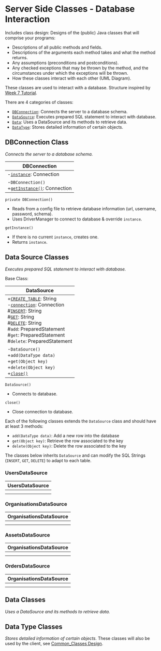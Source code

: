 # Server Side Classes - Database Interaction
Includes class design: Designs of the (public) Java classes that will comprise your programs:
- Descriptions of all public methods and fields.
- Descriptions of the arguments each method takes and what the method returns.
- Any assumptions (preconditions and postconditions).
- Any checked exceptions that may be thrown by the method, and the circumstances under which the exceptions will be thrown.
- How these classes interact with each other (UML Diagram).

These classes are used to interact with a database. Structure inspired by [Week 7 Tutorial](https://github.com/qut-cab302/prac07). 

There are 4 categories of classes:
- [`DBConnection`](#dbconnection-class): Connects the server to a database schema.
- [`DataSource`](#data-source-classes): Executes prepared SQL statement to interact with database.
- [`Data`](#data-classes): Uses a DataSource and its methods to retrieve data.
- [`DataType`](#data-type-classes): Stores detailed information of certain objects.

## DBConnection Class
_Connects the server to a database schema._

|DBConnection|
|---|
|-<ins>`instance`</ins>: Connection|
|-`DBConnection()` <br> +<ins>`getInstance()`</ins>: Connection|

`private DBConnection()`
- Reads from a config file to retrieve database information (url, username, password, schema).
- Uses DriverManager to connect to database & override `instance`.

`getInstance()`
- If there is no current `instance`, creates one.
- Returns `instance`.

## Data Source Classes
_Executes prepared SQL statement to interact with database._

Base Class:

|DataSource|
|---|
|+<ins>`CREATE_TABLE`</ins>: String <br> -<ins>`connection`</ins>: Connection <br> #<ins>`INSERT`</ins>: String <br> #<ins>`GET`</ins>: String <br> #<ins>`DELETE`</ins>: String <br> #`add`: PreparedStatement <br> #`get`: PreparedStatement <br> #`delete`: PreparedStatement|
|-`DataSource()` <br> +`add(DataType data)` <br> +`get(Object key)` <br> +`delete(Object key)` <br> +<ins>`close()`</ins>|

`DataSource()`
- Connects to database.

`close()`
- Close connection to database.

Each of the following classes extends the `DataSource` class and should have at least 3 methods:
- `add(DataType data)`: Add a new row into the database
- `get(Object key)`: Retrieve the row associated to the key
- `delete(Object key)`: Delete the row associated to the key

The classes below inherits `DataSource` and can modify the SQL Strings (`INSERT`, `GET`, `DELETE`) to adapt to each table.

### UsersDataSource
|UsersDataSource|
|---|
||
||

### OrganisationsDataSource
|OrganisationsDataSource|
|---|
||
||

### AssetsDataSource
|OrganisationsDataSource|
|---|
||
||

### OrdersDataSource
|OrganisationsDataSource|
|---|
||
||

## Data Classes
_Uses a DataSource and its methods to retrieve data._


## Data Type Classes
_Stores detailed information of certain objects._
These classes will also be used by the client, see [Common_Classes Design](../../docs/Common_Classes).
